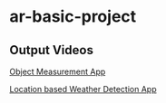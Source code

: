 # ar-basic-project
## Output Videos
[Object Measurement App](https://drive.google.com/file/d/1Tx_OpTm-3WeCUGj7qX1M9CHzO_CtTgXb/view?usp=sharing)

[Location based Weather Detection App](https://drive.google.com/file/d/1-qsDZwZCKs1lRhlmGzYh2u_piZbrnewO/view?usp=sharing)
